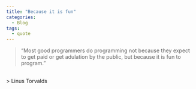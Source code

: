 ```yaml
---
title: "Because it is fun"
categories:
  - Blog
tags:
  - quote
---
```


> “Most good programmers do programming not because they expect to get paid or get adulation by the public, but because it is fun to program.”

<br>
>  Linus Torvalds